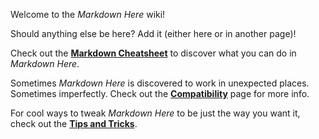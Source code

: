 Welcome to the *Markdown Here* wiki!

Should anything else be here? Add it (either here or in another page)!

Check out the **[Markdown Cheatsheet](wiki/Markdown-Cheatsheet)** to discover what you can do in *Markdown Here*.

Sometimes *Markdown Here* is discovered to work in unexpected places. Sometimes imperfectly. Check out the **[Compatibility](wiki/Compatibility)** page for more info.

For cool ways to tweak *Markdown Here* to be just the way you want it, check out the **[Tips and Tricks](wiki/Tips-and-Tricks)**.